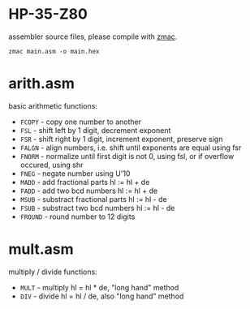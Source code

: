 # HP-35-Z80
assembler source files, please compile with <a href="http://48k.ca/zmac.html">zmac</a>.

`zmac main.asm -o main.hex`

# arith.asm

basic arithmetic functions:

* `FCOPY` - copy one number to another
* `FSL` - shift left  by 1 digit, decrement exponent
* `FSR` - shift right by 1 digit, increment exponent, preserve sign
* `FALGN` - align numbers, i.e. shift until exponents are equal using fsr
* `FNORM` - normalize until first digit is not 0, using fsl, or if overflow occured, using shr
* `FNEG` - negate number using U'10
* `MADD` - add fractional parts hl := hl + de
* `FADD` - add two bcd numbers hl := hl + de
* `MSUB` - substract fractional parts hl := hl - de
* `FSUB` - substract two bcd numbers hl := hl - de
* `FROUND` - round number to 12 digits

# mult.asm

multiply / divide functions:

* `MULT` - multiply hl = hl * de, "long hand" method
* `DIV` - divide hl = hl / de, also "long hand" method